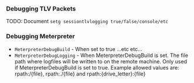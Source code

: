 ### Debugging TLV Packets

TODO: Document `setg sessiontlvlogging true/false/console/etc`

### Debugging Meterpreter

- `MeterpreterDebugBuild` - When set to true ...etc etc...
- `MeterpreterDebugLogging` - When MeterpreterDebugBuild is set. The file path where logfiles will be written to on the remote machine. Only used if MeterpreterDebugBuild is set to true. Example allowed values are: rpath:/{file},  rpath:./{file} and rpath:{drive_letter}:{file}
